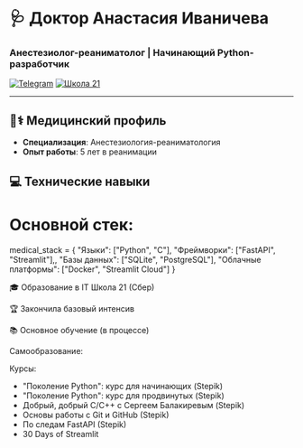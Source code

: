 # 🩺 Доктор Анастасия Иваничева 
### Анестезиолог-реаниматолог | Начинающий Python-разработчик

[![Telegram](https://img.shields.io/badge/Telegram-Контакты-2CA5E0?style=for-the-badge&logo=telegram)](https://t.me/lakeshta)
[![Школа 21](https://img.shields.io/badge/Школа_21-Студент-01D277?style=for-the-badge)](https://21-school.ru)

</div>

---

## 🧑⚕️ Медицинский профиль
- **Специализация**: Анестезиология-реаниматология
- **Опыт работы**: 5 лет в реанимации

## 💻 Технические навыки
# Основной стек:
medical_stack = {
    "Языки": ["Python", "C"],
    "Фреймворки": ["FastAPI", "Streamlit"],,
    "Базы данных": ["SQLite", "PostgreSQL"],
    "Облачные платформы": ["Docker", "Streamlit Cloud"]
}

🎓 Образование в IT
Школа 21 (Сбер)

🏆 Закончила базовый интенсив 

📚 Основное обучение (в процессе)

Самообразование:

Курсы:
- "Поколение Python": курс для начинающих (Stepik)
- "Поколение Python": курс для продвинутых (Stepik)
- Добрый, добрый C/C++ с Сергеем Балакиревым (Stepik)
- Основы работы с Git и GitHub (Stepik)
- По следам FastAPI (Stepik)
- 30 Days of Streamlit



